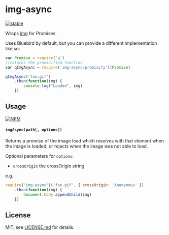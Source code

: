 # img-async

[![stable](http://badges.github.io/stability-badges/dist/stable.svg)](http://github.com/badges/stability-badges)

Wraps [img](https://github.com/npm-dom/img) for Promises.

Uses Bluebird by default, but you can provide a different implementation like so:

```js
var Promise = require('q')
//returns the promisified function
var qImgAsync = require('img-async/promisify')(Promise)

qImgAsync('foo.gif')
    .then(function(img) {
        console.log("Loaded", img)
    })
```

## Usage

[![NPM](https://nodei.co/npm/img-async.png)](https://nodei.co/npm/img-async/)

#### `imgAsync(path[, options])`

Returns a promise of the image load which resolves with that element when the image is loaded, or rejects when the image was not able to load. 

Optional parameters for `options`:

- `crossOrigin` the crossOrigin string


e.g.

```js
require('img-async')('foo.gif', { crossOrigin: 'Anonymous' })
    .then(function(img) {
        document.body.appendChild(img)
    })
```

## License

MIT, see [LICENSE.md](http://github.com/mattdesl/img-async/blob/master/LICENSE.md) for details.
